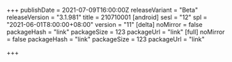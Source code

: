 +++
publishDate = 2021-07-09T16:00:00Z
releaseVariant = "Beta"
releaseVersion = "3.1.981"
title = 210710001
[android]
sesl = "12"
spl = "2021-06-01T8:00:00+08:00"
version = "11"
[delta]
noMirror = false
packageHash = "link"
packageSize = 123
packageUrl = "link"
[full]
noMirror = false
packageHash = "link"
packageSize = 123
packageUrl = "link"

+++
